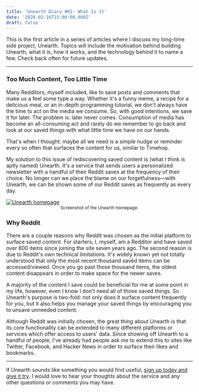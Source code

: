 ```yaml
---
title: 'Unearth Diary #01: What Is It'
date: '2020-02-16T15:00:00.000Z'
draft: false
---
```


This is the first article in a series of articles where I discuss my long-time
side project, Unearth. Topics will include the motivation behind building Unearth,
what it is, how it works, and the technology behind it to name a few. Check back
often for future updates.

---

### Too Much Content, Too Little Time

Many Redditors, myself included, like to save posts and comments that make us a
feel some type a way. Whether it's a funny meme, a recipe for a delicious meal,
or an in-depth programming tutorial, we don't always have the time to act on the
media we consume. So, with good intentions, we save it for later. The problem
is: later never comes. Consumption of media has become an all-consuming act and
rarely do we remember to go back and look at our saved things with what little
time we have on our hands.

That's when I thought: maybe all we need is a simple nudge or reminder every so
often that surfaces the content for us, similar to Timehop.

My solution to this issue of rediscovering saved content is (what I think is
aptly named) Unearth. It's a service that sends users a personalized newsletter
with a handful of their Reddit saves at the frequency of their choice. No longer
can we place the blame on our forgetfulness—with Unearth, we can be shown some
of our Reddit saves as frequently as every day.

<div>
<a href="https://www.tryunearth.com">
  <img src="/blog-assets/unearth-homepage.png" alt="Unearth homepage" />
</a>
<center>
  <small>Screenshot of the Unearth homepage.</small>
</center>
</div>

### Why Reddit

There are a couple reasons why Reddit was chosen as the initial platform to
surface saved content. For starters, I, myself, am a Redditor and have saved
over 800 items since joining the site seven years ago. The second reason is due
to Reddit's own technical limitations. It's widely known yet not totally
understood that only the most recent thousand saved items can be accessed/viewed.
Once you go past those thousand items, the oldest content disappears in order
to make space for the newer saves.

A majority of the content I save could be beneficial for me at some point in my
life, however, even I know I don't need all of those saved things. So Unearth's
purpose is two-fold: not only does it surface content frequently for you, but
it also helps you manage your saved things by encouraging you to unsave unneeded
content.

Although Reddit was initially chosen, the great thing about Unearth is that its
core functionality can be extended to many different platforms or services which
offer access to users' data. Since showing off Unearth to a handful of people,
I've already had people ask me to extend this to sites like Twitter, Facebook,
and Hacker News in order to surface their likes and bookmarks.

---

If Unearth sounds like something you would find useful,
[sign up today and give it try](https://www.tryunearth.com/). I would love to
hear your thoughts about the service and any other questions or comments you may
have.
